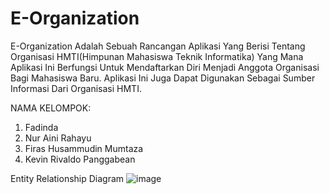 # E-Organization

E-Organization Adalah Sebuah Rancangan Aplikasi Yang Berisi Tentang Organisasi HMTI(Himpunan Mahasiswa Teknik Informatika) Yang Mana Aplikasi Ini Berfungsi Untuk Mendaftarkan Diri Menjadi Anggota Organisasi Bagi Mahasiswa Baru. Aplikasi Ini Juga Dapat Digunakan Sebagai Sumber Informasi Dari Organisasi HMTI.

NAMA KELOMPOK:
1. Fadinda
2. Nur Aini Rahayu
3. Firas Husammudin Mumtaza
4. Kevin Rivaldo Panggabean

 Entity Relationship Diagram
![image](https://user-images.githubusercontent.com/82790760/132793694-64a12b2e-e193-4135-baf5-251c4a9342fd.png)

